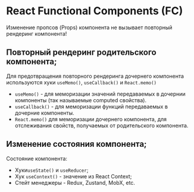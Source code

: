 # React Functional Components (FC)

Изменение пропсов (Props) компонента не вызывает повторный рендеринг компонента!

## Повторный рендеринг родительского компонента;

Для предотвращения повторного рендеринга дочернего компонента используются хуки `useMemo()`, `useCallback()` и `React.memo()`

- `useMemo()` - для меморизации значений передаваемых в дочернии компоненты (так называемые computed свойства).
- `useCallback()` - для меморизации функций передаваемых в дочерние компоненты.
- `React.memo()` для меморизации  дочернего компонента, для отслеживания свойств, получаемых от родительского компонента.

## Изменение состояния компонента;

Состояние компонента:

- Хуки`useState()` и `useReducer`;
- Хук `useContext()` - значение из React Context;
- Стейт менеджеры - Redux, Zustand, MobX, etc.
